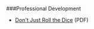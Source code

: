 ###Professional Development
* [Don't Just Roll the Dice](http://download.red-gate.com/ebooks/DJRTD_eBook.pdf) (PDF)
